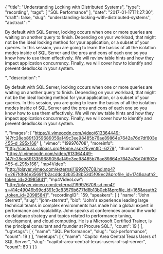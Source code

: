 {
  "title": "Understanding Locking with Distributed Systems",
  "type": "recording",
  "tags": [
    "SQL Performance"
  ],
  "date": "2017-01-17T11:27:30",
  "draft": false,
  "slug": "understanding-locking-with-distributed-systems",
  "abstract": "<p>By default with SQL Server, locking occurs when one or more queries are waiting on another query to finish. Depending on your workload, that might not be the ideal locking method for your application, or a subset of your queries. In this session, you are going to learn the basics of all the isolation modes inside of SQL Server and the pros and cons of each one so you know how to use them effectively. We will review table hints and how they impact application concurrency. Finally, we will cover how to identify and prevent deadlocks in your system.</p>",
  "description": "<p>By default with SQL Server, locking occurs when one or more queries are waiting on another query to finish. Depending on your workload, that might not be the ideal locking method for your application, or a subset of your queries. In this session, you are going to learn the basics of all the isolation modes inside of SQL Server and the pros and cons of each one so you know how to use them effectively. We will review table hints and how they impact application concurrency. Finally, we will cover how to identify and prevent deadlocks in your system.</p>",
  "images": [
    "https://i.vimeocdn.com/video/613364449-147fc28eb89f3359689056a149c3ee98485b76ae89864e7642a76d7df603e455-d_295x166"
  ],
  "vimeo": "199976708",
  "moreinfo": "http://cactuss.sqlpass.org/Home.aspx?EventID=6279",
  "thumbnail": "https://i.vimeocdn.com/video/613364449-147fc28eb89f3359689056a149c3ee98485b76ae89864e7642a76d7df603e455-d_295x166",
  "mp4Video": "http://player.vimeo.com/external/199976708.hd.mp4?s=267fdfd4e35691fb2acddcd3b3538b53d5f08ec2&profile_id=174&oauth2_token_id=20985841",
  "mp4VideoLow": "http://player.vimeo.com/external/199976708.sd.mp4?s=414c49046b99cd391c3c83579b677fd8b13b0eb1&profile_id=165&oauth2_token_id=20985841",
  "recordingID": 159,
  "speakers": [
    {
      "name": "John Sterrett",
      "slug": "john-sterrett",
      "bio": "John's experience leading large technical teams in complex environments has made him a global expert in performance and scalability. John speaks at conferences around the world on database strategy and topics related to performance tuning, development, and cloud computing. He is a Microsoft Certified Trainer, is the principal consultant and founder at Procure SQL.",
      "count": 19
    }
  ],
  "ugtvtags": [
    {
      "name": "SQL Performance",
      "slug": "sql-performance",
      "count": 19
    }
  ],
  "meetups": [
    {
      "name": "Capitol Area Central Texas Users of SQL Server",
      "slug": "capitol-area-central-texas-users-of-sql-server",
      "count": 80
    }
  ]
}